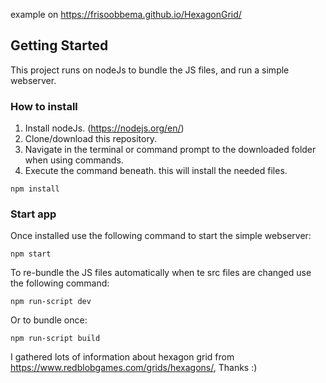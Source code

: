 example on https://frisoobbema.github.io/HexagonGrid/

## Getting Started

This project runs on nodeJs to bundle the JS files, and run a simple webserver.

### How to install

1. Install nodeJs. (https://nodejs.org/en/)
2. Clone/download this repository.
3. Navigate in the terminal or command prompt to the downloaded folder when using commands.
4. Execute the command beneath. this will install the needed files.

```
npm install
```

### Start app

Once installed use the following command to start the simple webserver:

```
npm start
```

To re-bundle the JS files automatically when te src files are changed use the following command:

```
npm run-script dev
```

Or to bundle once:

```
npm run-script build
```


I gathered lots of information about hexagon grid from https://www.redblobgames.com/grids/hexagons/, Thanks :)
